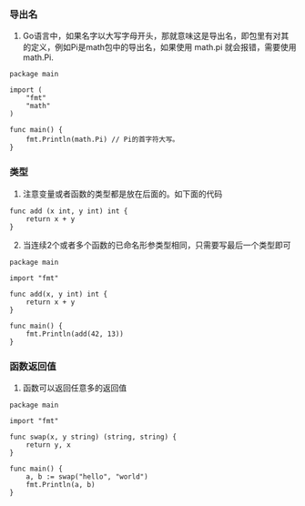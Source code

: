 ### 导出名
1. Go语言中，如果名字以大写字母开头，那就意味这是导出名，即包里有对其的定义，例如Pi是math包中的导出名，如果使用 math.pi 就会报错，需要使用math.Pi.
```
package main

import (
	"fmt"
	"math"
)

func main() {
	fmt.Println(math.Pi) // Pi的首字符大写。 
}
```

### 类型
1. 注意变量或者函数的类型都是放在后面的。如下面的代码
```
func add (x int, y int) int {
	return x + y
}

```
2. 当连续2个或者多个函数的已命名形参类型相同，只需要写最后一个类型即可
```
package main

import "fmt"

func add(x, y int) int {
	return x + y
}

func main() {
	fmt.Println(add(42, 13))
}
```

### 函数返回值
1. 函数可以返回任意多的返回值
```
package main

import "fmt"

func swap(x, y string) (string, string) {
	return y, x
}

func main() {
	a, b := swap("hello", "world")
	fmt.Println(a, b)
}
```